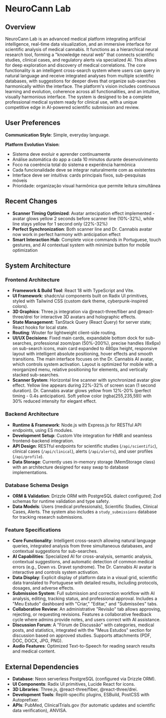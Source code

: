 # NeuroCann Lab

## Overview
NeuroCann Lab is an advanced medical platform integrating artificial intelligence, real-time data visualization, and an immersive interface for scientific analysis of medical cannabis. It functions as a hierarchical neural research tool, forming a "knowledge neural web" that connects scientific studies, clinical cases, and regulatory alerts via specialized AI. This allows for deep exploration and discovery of medical correlations. The core functionality is an intelligent cross-search system where users can query in natural language and receive integrated analyses from multiple scientific databases, with suggestions for deeper dives that organize sub-searches harmonically within the interface. The platform's vision includes continuous learning and evolution, coherence across all functionalities, and an intuitive, visually harmonious interface. The system is designed to be a complete professional medical system ready for clinical use, with a unique competitive edge in AI-powered scientific submission and review.

## User Preferences
**Communication Style**: Simple, everyday language.

**Platform Evolution Vision**:
- Sistema deve evoluir e aprender continuamente
- Análise automática do app a cada 10 minutos durante desenvolvimento
- Foco na coerência total do sistema e experiência harmônica
- Cada funcionalidade deve se integrar naturalmente com as existentes
- Interface deve ser intuitiva: cards principais fixos, sub-pesquisas móveis
- Prioridade: organização visual harmônica que permite leitura simultânea

## Recent Changes
- **Scanner Timing Optimized**: Avatar antecipation effect implemented - avatar glows yellow 2 seconds before scanner line (10%-32%), while line stays yellow for 1 second only (22%-32%)
- **Perfect Synchronization**: Both scanner line and Dr. Cannabis avatar now work in perfect harmony with anticipation effect
- **Smart Interaction Hub**: Complete voice commands in Portuguese, touch gestures, and AI contextual system with minimize button for mobile optimization

## System Architecture

### Frontend Architecture
- **Framework & Build Tool**: React 18 with TypeScript and Vite.
- **UI Framework**: shadcn/ui components built on Radix UI primitives, styled with Tailwind CSS (custom dark theme, cyberpunk-inspired colors).
- **3D Graphics**: Three.js integration via @react-three/fiber and @react-three/drei for interactive 3D avatars and holographic effects.
- **State Management**: TanStack Query (React Query) for server state; React hooks for local state.
- **Routing**: Wouter for lightweight client-side routing.
- **UI/UX Decisions**: Fixed main cards, expandable bottom dock for sub-searches, professional zoom/pan (50%-200%), precise handles (6x6px) on sub-search icons, main card expanded to 480px height, responsive layout with intelligent absolute positioning, hover effects and smooth transitions. The main interface focuses on the Dr. Cannabis AI avatar, which controls system activation. Layout is optimized for mobile with a reorganized menu, relative positioning for elements, and vertically stacked sub-searches.
- **Scanner System**: Horizontal line scanner with synchronized avatar glow effect. Yellow line appears during 22%-32% of screen scan (1 second duration). Dr. Cannabis avatar glows yellow from 12%-20% (perfect timing - 0.4s anticipation). Soft yellow color (rgba(255,235,59)) with 30% reduced intensity for elegant effect.

### Backend Architecture
- **Runtime & Framework**: Node.js with Express.js for RESTful API endpoints, using ES modules.
- **Development Setup**: Custom Vite integration for HMR and seamless frontend-backend integration.
- **API Design**: RESTful endpoints for scientific studies (`/api/scientific`), clinical cases (`/api/clinical`), alerts (`/api/alerts`), and user profiles (`/api/profile`).
- **Data Storage**: Currently uses in-memory storage (MemStorage class) with an architecture designed for easy swap to database implementations.

### Database Schema Design
- **ORM & Validation**: Drizzle ORM with PostgreSQL dialect configured; Zod schemas for runtime validation and type safety.
- **Data Models**: Users (medical professionals), Scientific Studies, Clinical Cases, Alerts. The system also includes a `study_submissions` database for tracking research submissions.

### Feature Specifications
- **Core Functionality**: Intelligent cross-search allowing natural language queries, integrated analysis from three simultaneous databases, and contextual suggestions for sub-searches.
- **AI Capabilities**: Specialized AI for cross-analysis, semantic analysis, contextual suggestions, and automatic detection of common medical errors (e.g., Down vs. Dravet syndrome). The Dr. Cannabis AI avatar is interactive and controls system activation.
- **Data Display**: Explicit display of platform data in a visual grid, scientific data translated to Portuguese with detailed results, including protocols, dosages, and adverse effects.
- **Submission System**: Full submission and correction workflow with AI analysis, editing, tracking status, and professional approval. Includes a "Meu Estudo" dashboard with "Criar," "Editar," and "Submissões" tabs.
- **Collaborative Review**: An administrative "Revisão" tab allows approving, rejecting, or requesting revisions. Features a collaborative feedback cycle where admins provide notes, and users correct with AI assistance.
- **Discussion Forum**: A "Fórum de Discussão" with categories, medical posts, and statistics, integrated with the "Meus Estudos" section for discussion based on approved studies. Supports attachments (PDF, DOC, DOCX, JPG, PNG).
- **Audio Features**: Optimized Text-to-Speech for reading search results and medical content.

## External Dependencies
- **Database**: Neon serverless PostgreSQL (configured via Drizzle ORM).
- **UI Components**: Radix UI primitives, Lucide React for icons.
- **3D Libraries**: Three.js, @react-three/fiber, @react-three/drei.
- **Development Tools**: Replit-specific plugins, ESBuild, PostCSS with Autoprefixer.
- **APIs**: PubMed, ClinicalTrials.gov (for automatic updates and scientific data verification), ANVISA.